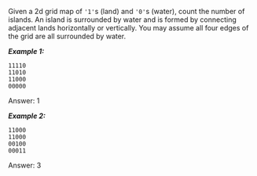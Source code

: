 Given a 2d grid map of `'1'`s (land) and `'0'`s (water), count the number of islands. An island is surrounded by water and is formed by connecting adjacent lands horizontally or vertically. You may assume all four edges of the grid are all surrounded by water.

**_Example 1:_**

    11110
    11010
    11000
    00000

Answer: 1

**_Example 2:_**

    11000
    11000
    00100
    00011

Answer: 3



